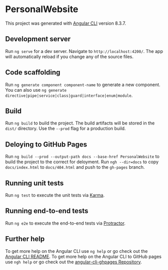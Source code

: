 # PersonalWebsite

This project was generated with [Angular CLI](https://github.com/angular/angular-cli) version 8.3.7.

## Development server

Run `ng serve` for a dev server. Navigate to `http://localhost:4200/`. The app will automatically reload if you change any of the source files.

## Code scaffolding

Run `ng generate component component-name` to generate a new component. You can also use `ng generate directive|pipe|service|class|guard|interface|enum|module`.

## Build

Run `ng build` to build the project. The build artifacts will be stored in the `dist/` directory. Use the `--prod` flag for a production build.

## Deloying to GitHub Pages

Run `ng build --prod --output-path docs --base-href PersonalWebsite` to build the project to the correct for deloyment.  Run `ngh --dir=docs` to copy `docs/index.html` to `docs/404.html` and push to the `gh-pages` branch.

## Running unit tests

Run `ng test` to execute the unit tests via [Karma](https://karma-runner.github.io).

## Running end-to-end tests

Run `ng e2e` to execute the end-to-end tests via [Protractor](http://www.protractortest.org/).

## Further help

To get more help on the Angular CLI use `ng help` or go check out the [Angular CLI README](https://github.com/angular/angular-cli/blob/master/README.md).  To get more help on the Angular CLI to GitHub pages use `ngh help` or go check out the [angular-cli-ghpages Repository](https://github.com/angular-schule/angular-cli-ghpages).
